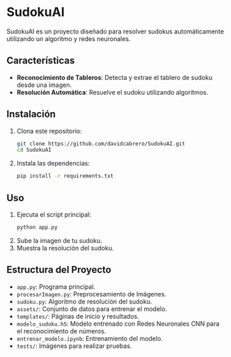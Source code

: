 # SudokuAI

SudokuAI es un proyecto diseñado para resolver sudokus automáticamente utilizando un algoritmo y redes neuronales.

## Características

- **Reconocimiento de Tableros**: Detecta y extrae el tablero de sudoku desde una imagen.
- **Resolución Automática**: Resuelve el sudoku utilizando algoritmos.

## Instalación

1. Clona este repositorio:
     ```bash
     git clone https://github.com/davidcabrero/SudokuAI.git
     cd SudokuAI
     ```
2. Instala las dependencias:
     ```bash
     pip install -r requirements.txt
     ```

## Uso

1. Ejecuta el script principal:
     ```bash
     python app.py
     ```
2. Sube la imagen de tu sudoku.
3. Muestra la resolución del sudoku.

## Estructura del Proyecto

- `app.py`: Programa principal.
- `procesarImagen.py`: Preprocesamiento de Imágenes.
- `sudoku.py`: Algoritmo de resolución del sudoku.
- `assets/`: Conjunto de datos para entrenar el modelo.
- `templates/`: Páginas de inicio y resultados.
- `modelo_sudoku.h5`: Modelo entrenado con Redes Neuronales CNN para el reconocimiento de números.
- `entrenar_modelo.ipynb`: Entrenamiento del modelo.
- `tests/`: Imágenes para realizar pruebas.